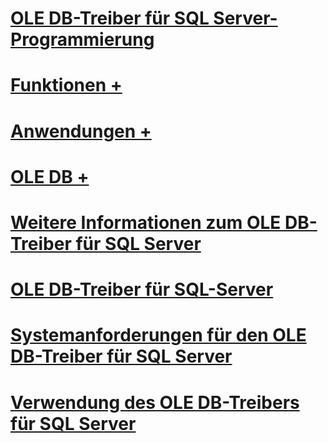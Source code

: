 # [OLE DB-Treiber für SQL Server-Programmierung](oledb-driver-for-sql-server-programming.md)
# [Funktionen +](../oledb/features/oledb-driver-for-sql-server-features.md)
# [Anwendungen +](../oledb/applications/building-applications-with-oledb-driver-for-sql-server.md)
# [OLE DB +](../oledb/ole-db/oledb-driver-for-sql-server-ole-db.md)

# [Weitere Informationen zum OLE DB-Treiber für SQL Server](finding-more-oledb-driver-for-sql-server-information.md)
# [OLE DB-Treiber für SQL-Server](oledb-driver-for-sql-server.md)
# [Systemanforderungen für den OLE DB-Treiber für SQL Server](system-requirements-for-oledb-driver-for-sql-server.md)
# [Verwendung des OLE DB-Treibers für SQL Server](when-to-use-oledb-driver-for-sql-server.md)

